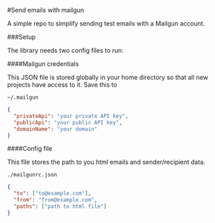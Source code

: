 #Send emails with mailgun

A simple repo to simplify sending test emails with a Mailgun account.

###Setup

The library needs two config files to run:

####Mailgun credentials

This JSON file is stored globally in your home directory so that all new projects have access to it. Save this to 

`~/.mailgun`

```json
{
  "privateApi": "your private API key",
  "publicApi": "your public API key",
  "domainName": "your domain"
}
```

####Config file

This file stores the path to you html emails and sender/recipient data.

`./mailgunrc.json`

```json
{
  "to": ["to@example.com"],
  "from": "from@example.com",
  "paths": ["path to html file"]
}
```